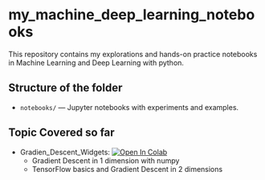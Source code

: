# my_machine_deep_learning_notebooks
This repository contains my explorations and hands-on practice notebooks in Machine Learning and Deep Learning with python. 

## Structure of the folder
- `notebooks/` — Jupyter notebooks with experiments and examples.

## Topic Covered so far
  * Gradien_Descent_Widgets:  [![Open In Colab](https://colab.research.google.com/assets/colab-badge.svg)](https://colab.research.google.com/github/norquip/my_machine_deep_learning_notebooks/blob/main/GradientDescend.ipynb)
    - Gradient Descent in 1 dimension with numpy
    - TensorFlow basics and Gradient Descent in 2 dimensions  



